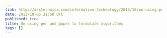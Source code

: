 ```yaml
---
link: http://arstechnica.com/information-technology/2013/10/on-using-pen-and-paper-to-formulate-algorithms/
date: 2013-10-05 21:50 UTC
published: true
title: On using pen and paper to formulate algorithms
tags: []
---
```



